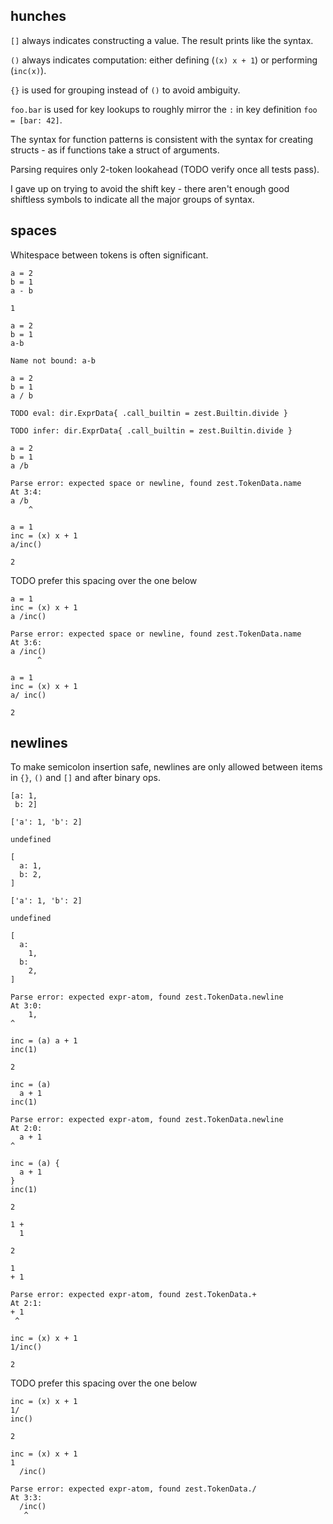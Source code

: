## hunches

`[]` always indicates constructing a value. The result prints like the syntax.

`()` always indicates computation: either defining (`(x) x + 1`) or performing (`inc(x)`).

`{}` is used for grouping instead of `()` to avoid ambiguity.

`foo.bar` is used for key lookups to roughly mirror the `:` in key definition `foo = [bar: 42]`.

The syntax for function patterns is consistent with the syntax for creating structs - as if functions take a struct of arguments.

Parsing requires only 2-token lookahead (TODO verify once all tests pass).

I gave up on trying to avoid the shift key - there aren't enough good shiftless symbols to indicate all the major groups of syntax.

## spaces

Whitespace between tokens is often significant.

```
a = 2
b = 1
a - b

1
```

```
a = 2
b = 1
a-b

Name not bound: a-b
```

```
a = 2
b = 1
a / b

TODO eval: dir.ExprData{ .call_builtin = zest.Builtin.divide }

TODO infer: dir.ExprData{ .call_builtin = zest.Builtin.divide }
```

```
a = 2
b = 1
a /b

Parse error: expected space or newline, found zest.TokenData.name
At 3:4:
a /b
    ^
```

```
a = 1
inc = (x) x + 1
a/inc()

2
```

TODO prefer this spacing over the one below

```
a = 1
inc = (x) x + 1
a /inc()

Parse error: expected space or newline, found zest.TokenData.name
At 3:6:
a /inc()
      ^
```

```
a = 1
inc = (x) x + 1
a/ inc()

2
```

## newlines

To make semicolon insertion safe, newlines are only allowed between items in `{}`, `()` and `[]` and after binary ops.

```
[a: 1,
 b: 2]

['a': 1, 'b': 2]

undefined
```

```
[
  a: 1,
  b: 2,
]

['a': 1, 'b': 2]

undefined
```

```
[
  a: 
    1,
  b:
    2,
]

Parse error: expected expr-atom, found zest.TokenData.newline
At 3:0:
    1,
^
```

```
inc = (a) a + 1
inc(1)

2
```

```
inc = (a) 
  a + 1
inc(1)

Parse error: expected expr-atom, found zest.TokenData.newline
At 2:0:
  a + 1
^
```

```
inc = (a) {
  a + 1
}
inc(1)

2
```

```
1 +
  1

2
```

```
1
+ 1

Parse error: expected expr-atom, found zest.TokenData.+
At 2:1:
+ 1
 ^
```

```
inc = (x) x + 1
1/inc()

2
```

TODO prefer this spacing over the one below

```
inc = (x) x + 1
1/
inc()

2
```

```
inc = (x) x + 1
1
  /inc()

Parse error: expected expr-atom, found zest.TokenData./
At 3:3:
  /inc()
   ^
```